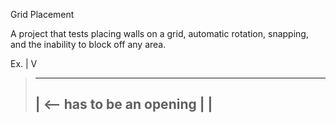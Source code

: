 Grid Placement

A project that tests placing walls on a grid, automatic rotation, snapping, and the inability to block off any area.

Ex.
|
V

> ------
> |      <-- has to be an opening
> |    |
> ------
